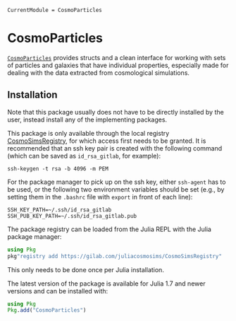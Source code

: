 ```@meta
CurrentModule = CosmoParticles
```

# CosmoParticles

[`CosmoParticles`](https://github.com/lucasvalenzuela/CosmoParticles.jl) provides structs and a clean interface
for working with sets of particles and galaxies that have individual properties, especially made for dealing
with the data extracted from cosmological simulations.


## Installation

Note that this package usually does not have to be directly installed by the user, instead install any of the
implementing packages.

This package is only available through the local registry
[CosmoSimsRegistry](https://gitlab.com/juliacosmosims/CosmoSimsRegistry), for which access first needs to be
granted. It is recommended that an ssh key pair is created with the following command (which can be saved
as `id_rsa_gitlab`, for example):
```
ssh-keygen -t rsa -b 4096 -m PEM
```

For the package manager to pick up on the ssh key, either `ssh-agent` has to be used, or the following two
environment variables should be set (e.g., by setting them in the `.bashrc` file with `export` in front of each
line):
```
SSH_KEY_PATH=~/.ssh/id_rsa_gitlab
SSH_PUB_KEY_PATH=~/.ssh/id_rsa_gitlab.pub
```

The package registry can be loaded from the Julia REPL with the Julia package manager:
```julia
using Pkg
pkg"registry add https://gilab.com/juliacosmosims/CosmoSimsRegistry"
```
This only needs to be done once per Julia installation.

The latest version of the package is available for Julia 1.7 and newer versions and can be installed with:
```julia
using Pkg
Pkg.add("CosmoParticles")
```
